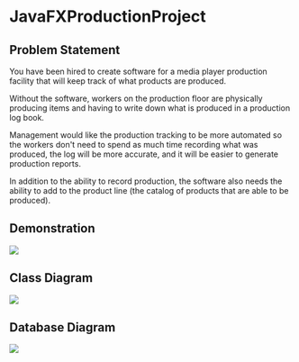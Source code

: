 # JavaFXProductionProject
## Problem Statement
You have been hired to create software for a media player production facility that will keep track of what products are produced.

Without the software, workers on the production floor are physically producing items and having to write down what is produced in a production log book.

Management would like the production tracking to be more automated so the workers don't need to spend as much time recording what was produced, the log will be more accurate, and it will be easier to generate production reports.

In addition to the ability to record production, the software also needs the ability to add to the product line (the catalog of products that are able to be produced).

## Demonstration
<image src = "https://media4.giphy.com/media/7oJ2K9zrAyHFXTszc9/giphy.gif" >
  
## Class Diagram
<image src= "https://github.com/LBThree/JavaFXProductionProject/blob/master/src/main/docs/Class%20Diagrams/Top-Level%20Package.png ">

## Database Diagram
<image src = https://github.com/LBThree/JavaFXProductionProject/blob/master/src/main/docs/Class%20Diagrams/INVENTORYDATABASE.png>
